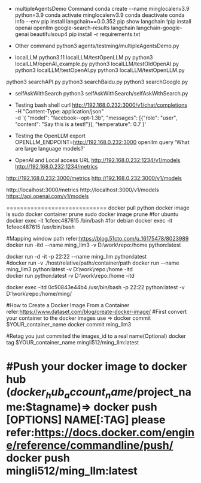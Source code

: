 * multipleAgentsDemo Command
conda create --name minglocalenv3.9 python=3.9
conda activate minglocalenv3.9
conda deactivate
conda info --env
pip install langchain==0.0.352
pip show langchain
!pip install openai openllm google-search-results langchain langchain-google-genai beautifulsoup4
pip install -r requirements.txt


* Other command
python3 agents/testming/multipleAgentsDemo.py

* localLLM
python3.11 localLLM/testOpenLLM.py
python3 localLLM/openAI_example.py
python3 localLLM/testOldOpenAI.py
python3 localLLM/testOpenAI.py
python3 localLLM/testOpenLLM.py

python3 searchAPI.py
python3 searchBaidu.py
python3 searchGoogle.py

* selfAskWithSearch
python3 selfAskWithSearch/selfAskWithSearch.py

* Testing bash shell
curl http://192.168.0.232:3000/v1/chat/completions \
  -H "Content-Type: application/json" \
  -d '{
     "model": "facebook--opt-1.3b",
     "messages": [{"role": "user", "content": "Say this is a test!"}],
     "temperature": 0.7
   }'

* Testing the OpenLLM
export OPENLLM_ENDPOINT=http://192.168.0.232:3000
openllm query 'What are large language models?'

* OpenAI and Local access URL
http://192.168.0.232:1234/v1/models
http://192.168.0.232:1234/metrics

http://192.168.0.232:3000/metrics
http://192.168.0.232:3000/v1/models

http://localhost:3000/metrics
http://localhost:3000/v1/models
https://api.openai.com/v1/models



=============================
docker pull python
docker image ls
sudo docker container prune
sudo docker image prune 
#for ubuntu
docker exec -it 1cfeec487615 /bin/bash
#for debian
docker exec -it 1cfeec487615 /usr/bin/bash

#Mapping window path refer:https://blog.51cto.com/u_16175478/8023989
docker run -itd --name ming_llm3 -v D:\work\repo:/home python:latest



docker run -d -it -p 22:22 --name ming_llm python:latest   
#docker run -v ./host/relative/path:/container/path
docker run --name ming_llm3 python:latest -v D:\work\repo:/home -itd  
docker run python:latest -v D:\work\repo:/home -itd

docker exec -itd  0c50843e44b4 /usr/bin/bash -p 22:22 python:latest -v D:\work\repo:/home/ming/  



#How to Create a Docker Image From a Container refer:https://www.dataset.com/blog/create-docker-image/
#First convert your container to the docker images use => docker commit $YOUR_container_name
docker commit ming_llm3

#Retag you just commited the images_id to a real name(Optional)
docker tag $YOUR_container_name mingli512/ming_llm:latest

#Push your docker image to docker hub ($docker_hub_account_name/$project_name:$tagname)=> docker push [OPTIONS] NAME[:TAG]  please refer:https://docs.docker.com/engine/reference/commandline/push/
docker push mingli512/ming_llm:latest
=============================